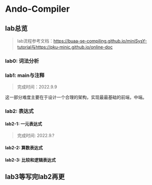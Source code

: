 # Ando-Compiler

## lab总览

> lab流程参考文档：https://buaa-se-compiling.github.io/miniSysY-tutorial与https://pku-minic.github.io/online-doc

### lab0: 词法分析

### lab1: main与注释

> 完成时间：2022.9.9

这一部分难度主要在于设计一个合理的架构，实现最最基础的前端，中端。

### lab2: 表达式

#### lab2-1: 一元表达式

> 完成时间: 2022.9.?

#### lab2-2: 算数表达式



#### lab2-3: 比较和逻辑表达式



## lab3等写完lab2再更
